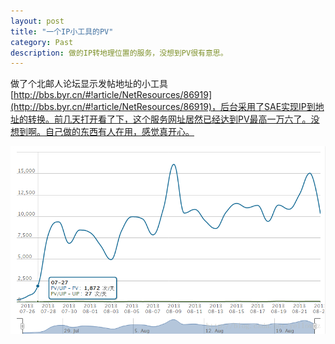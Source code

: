 ```yaml
---
layout: post
title: "一个IP小工具的PV"
category: Past
description: 做的IP转地理位置的服务，没想到PV很有意思。
---
```

做了个北邮人论坛显示发帖地址的小工具[http://bbs.byr.cn/#!article/NetResources/86919](http://bbs.byr.cn/#!article/NetResources/86919)，后台采用了SAE实现IP到地址的转换。前几天打开看了下，这个服务网址居然已经达到PV最高一万六了。没想到啊。自己做的东西有人在用，感觉真开心。

![2013-08-23-pv-of-python-tool](/images/2013-08-23-pv-of-python-tool.png)


